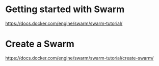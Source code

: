 # Getting started with Swarm
https://docs.docker.com/engine/swarm/swarm-tutorial/

# Create a Swarm
https://docs.docker.com/engine/swarm/swarm-tutorial/create-swarm/
